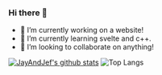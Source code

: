 ### Hi there 👋

- 🔭 I’m currently working on a website!
- 🌱 I’m currently learning svelte and c++.
- 👯 I’m looking to collaborate on anything!

[![JayAndJef's github stats](https://github-readme-stats.vercel.app/api?username=JayAndJef)](https://github.com/anuraghazra/github-readme-stats)
![Top Langs](https://github-readme-stats.vercel.app/api/top-langs/?username=JayAndJef&layout=compact)

